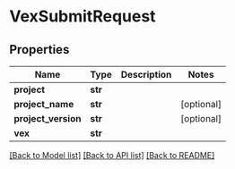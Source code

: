 # VexSubmitRequest

## Properties
Name | Type | Description | Notes
------------ | ------------- | ------------- | -------------
**project** | **str** |  | 
**project_name** | **str** |  | [optional] 
**project_version** | **str** |  | [optional] 
**vex** | **str** |  | 

[[Back to Model list]](../README.md#documentation-for-models) [[Back to API list]](../README.md#documentation-for-api-endpoints) [[Back to README]](../README.md)

